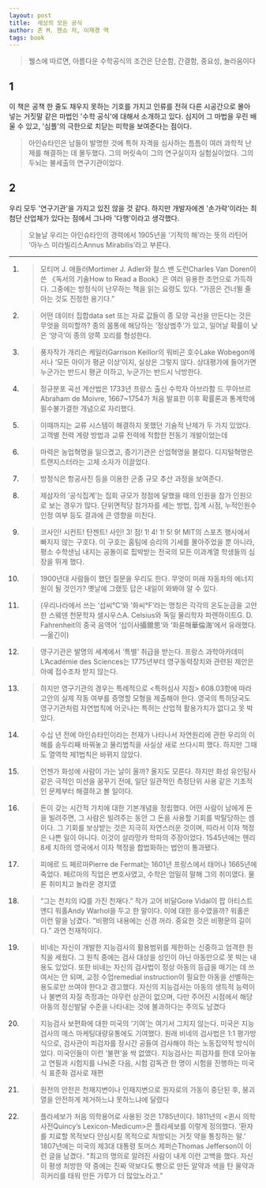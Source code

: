 ```yaml
---
layout: post
title:  세상의 모든 공식 
author: 존 M. 헨쇼 저, 이재경 역 
tags: book
---
```



> 웰스에 따르면, 아름다운 수학공식의 조건은 단순함, 간결함, 중요성, 놀라움이다 

## 1
이 책은 공책 한 줄도 채우지 못하는 기호를 가지고 인류를 전혀 다른 시공간으로 몰아 넣는 거짓말 같은 마법인 '수학 공식'에 대해서 소개하고 있다. 심지어 그 마법을 우린 배울 수 있고, '심플'의 극한으로 치닫는 미학을 보여준다는 점이다.

>  아인슈타인은 남들이 발명한 것에 특허 자격을 심사하는 틈틈이 여러 과학적 난제를 해결하는 데 몰두했다. 그의 머릿속이 그의 연구실이자 실험실이었다. 그의 두뇌는 불세출의 연구기관이었다. 

## 2
우리 모두 '연구기관'을 가지고 있진 않을 것 같다. 하지만 개발자에겐 '손가락'이라는 최첨단 산업체가 있다는 점에서 그나마 '다행'이라고 생각했다.

> 오늘날 우리는 아인슈타인의 경력에서 1905년을 ‘기적의 해’라는 뜻의 라틴어 ‘아누스 미라빌리스Annus Mirabilis’라고 부른다. 

----

1. > 모티머 J. 애들러Mortimer J. Adler와 찰스 밴 도런Charles Van Doren이 쓴 《독서의 기술How to Read a Book》은 여러 유용한 조언으로 가득하다. 그중에는 방정식이 난무하는 책을 읽는 요령도 있다. “가끔은 건너뛸 줄 아는 것도 진정한 용기다.” 

2. > 어떤 데이터 집합data set 또는 자료 값들이 종 모양 곡선을 만든다는 것은 무엇을 의미할까? 종의 몸통에 해당하는 ‘정상범주’가 있고, 일어날 확률이 낮은 ‘양극’이 종의 양쪽 꼬리를 형성한다. 

3. > 풍자작가 개리슨 케일러Garrison Keillor의 워비곤 호수Lake Wobegon에서나 ‘모든 아이가 평균 이상’이지, 실상은 그렇지 않다. 상대평가에 들어가면 누군가는 반드시 평균 이하고, 누군가는 반드시 낙방한다. 

4. > 정규분포 곡선 계산법은 1733년 프랑스 출신 수학자 아브라함 드 무아브르Abraham de Moivre, 1667~1754가 처음 발표한 이후 확률론과 통계학에 필수불가결한 개념으로 자리했다. 

5. > 이때까지는 교류 시스템이 해결하지 못했던 기술적 난제가 두 가지 있었다. 고객별 전력 계량 방법과 교류 전력에 적합한 전동기 개발이었는데 

6. > 마력은 농업혁명을 일으켰고, 증기기관은 산업혁명을 불렀다. 디지털혁명은 트랜지스터라는 고체 소자가 이끌었다. 

7. > 방정식은 항공사진 등을 이용한 군중 규모 추산 과정을 보여준다. 

8. > 제삼자의 ‘공식집계’는 집회 규모가 정점에 달했을 때의 인원을 참가 인원으로 보는 경우가 많다. 단위면적당 참가자를 세는 방법, 집계 시점, 누적인원수 인정 여부 등도 결과에 큰 영향을 미친다. 
 
9. > 코사인! 시컨트! 탄젠트! 사인! 3! 점! 1! 4! 1! 5! 9! MIT의 스포츠 행사에서 빠지지 않는 구호다. 이 구호는 홈팀에 승리의 기세를 몰아주었을 뿐 아니라, 평소 수학샌님 내지는 공돌이로 핍박받는 전국의 모든 이과계열 학생들의 심장을 뛰게 했다. 
	
10. > 1900년대 사람들이 했던 질문을 우리도 한다. 무엇이 미래 자동차의 에너지원이 될 것인가? 옛날에 그랬듯 답은 내일이 와봐야 알 수 있다. 
	 
11. > (우리나라에서 쓰는 ‘섭씨°C’와 ‘화씨°F’라는 명칭은 각각의 온도눈금을 고안한 스웨덴 천문학자 셀시우스A. Celsius와 독일 물리학자 파렌하이트G. D. Fahrenheit의 중국 음역어 ‘섭이사攝爾思’와 ‘화륜해華倫海’에서 유래했다.—옮긴이) 
 

12. > 영구기관은 발명의 세계에서 ‘특별’ 취급을 받는다. 프랑스 과학아카데미L’Académie des Sciences는 1775년부터 영구동력장치와 관련된 제안은 아예 접수조차 받지 않는다. 

13. > 하지만 영구기관의 경우는 특례적으로 <특허심사 지침> 608.03항에 따라 고안의 실제 작동 여부를 증명할 모형을 제출해야 한다. 영국의 특허당국도 영구기관처럼 자연법칙에 어긋나는 특허는 산업적 활용가치가 없다고 못 박았다. 

14. > 수십 년 전에 아인슈타인이라는 천재가 나타나서 자연원리에 관한 우리의 이해를 송두리째 바꿔놓고 물리법칙을 사실상 새로 쓰다시피 했다. 하지만 그때도 열역학 제1법칙은 바뀌지 않았다. 

15. > 언젠가 화성에 사람이 가는 날이 올까? 올지도 모른다. 하지만 화성 유인탐사 같은 극적인 미션을 꿈꾸기 전에, 일단 일관적인 측정단위 사용 같은 기초적인 문제부터 해결하고 볼 일이다. 

16. > 돈이 갖는 시간적 가치에 대한 기본개념을 정립했다. 어떤 사람이 남에게 돈을 빌려주면, 그 사람은 빌려주는 동안 그 돈을 사용할 기회를 박탈당하는 셈이다. 그 기회를 보상받는 것은 지극히 자연스러운 것이며, 따라서 이자 책정은 나쁜 일이 아니다. 이것이 살라망카 학파의 주장이었다. 1545년에는 헨리 8세 치하의 영국에서 이자 책정을 합법화하는 법안이 통과됐다. 

17. >  피에르 드 페르마Pierre de Fermat는 1601년 프랑스에서 태어나 1665년에 죽었다. 페르마의 직업은 변호사였고, 수학은 엄밀히 말해 그의 취미였다. 물론 취미치고 놀라운 경지였 

18. > “그는 천치의 IQ를 가진 천재다.” 작가 고어 비달Gore Vidal이 팝 아티스트 앤디 워홀Andy Warhol을 두고 한 말이다. 이에 대한 응수였을까? 워홀은 이런 말을 남겼다. “비평의 내용에는 신경 꺼라. 중요한 것은 비평문의 길이다.” 과연 천재적이다. 

19. > 비네는 자신이 개발한 지능검사의 활용범위를 제한하는 신중하고 엄격한 원칙을 세웠다. 그 원칙 중에는 검사 대상을 성인이 아닌 아동만으로 못 박는 내용도 있었다. 또한 비네는 자신의 검사법이 정상 아동의 등급을 매기는 데 쓰여서는 안 되며, 교정 수업remedial instruction이 필요한 아동을 선별하는 용도로만 쓰여야 한다고 경고했다. 자신의 지능검사는 아동의 생득적 능력이나 불변의 자질 측정과는 아무런 상관이 없으며, 다만 주어진 시점에서 해당 아동의 정신발달 수준을 나타내는 것에 불과하다는 주의도 남겼다 

20. > 지능검사 보편화에 대한 미국의 ‘기여’는 여기서 그치지 않는다. 미국은 지능검사의 매스 마케팅대량유통에도 기여했다. 원래 비네의 검사법은 1:1 평가방식으로, 검사관이 피검자를 장시간 공들여 검사해야 하는 노동집약적 방식이었다. 미국인들이 이런 ‘불편’을 싹 없앴다. 지능검사는 피검자를 한데 모아놓고 연필과 시험지를 나눠준 다음, 시험 감독관 한 명이 시험을 진행하는 미국식 표준화 검사로 재편 

21. > 원전의 안전은 천재지변이나 인재지변으로 원자로의 가동이 중단된 후, 붕괴열을 안전하게 제거하느냐 못하느냐에 달렸다 

22. > 플라세보가 처음 의학용어로 사용된 것은 1785년이다. 1811년의 <퀸시 의학사전Quincy’s Lexicon-Medicum>은 플라세보를 이렇게 정의했다. ‘환자를 치료할 목적보다 안심시킬 목적으로 처방되는 거짓 약을 통칭하는 말.’ 1807년에는 미국의 제3대 대통령 토머스 제퍼슨Thomas Jefferson이 이런 글을 남겼다. “최고의 명의로 알려진 사람이 내게 이런 고백을 했다. 자신이 평생 처방한 약 중에는 진짜 약보다도 빵으로 만든 알약과 색을 탄 물약과 히커리를 태워 만든 가루가 더 많았노라고.” 
